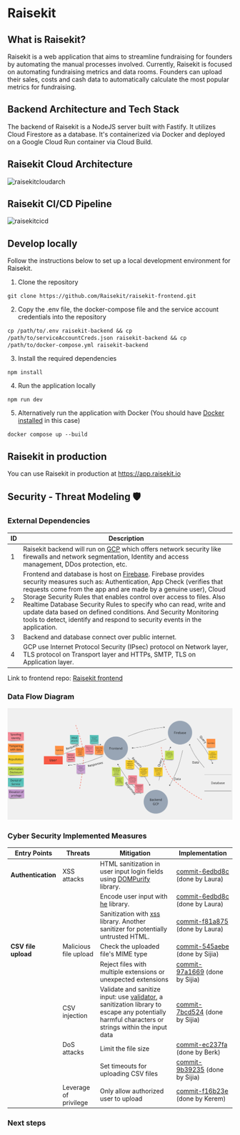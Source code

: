# Raisekit
## What is Raisekit?

Raisekit is a web application that aims to streamline fundraising for founders by automating the manual processes involved. Currently, Raisekit is focused on automating fundraising metrics and data rooms. Founders can upload their sales, costs and cash data to automatically calculate the most popular metrics for fundraising.

## Backend Architecture and Tech Stack

The backend of Raisekit is a NodeJS server built with Fastify. It utilizes Cloud Firestore as a database. It's containerized via Docker and deployed on a Google Cloud Run container via Cloud Build.

## Raisekit Cloud Architecture

![raisekitcloudarch](https://user-images.githubusercontent.com/93583929/234055558-58593311-012f-4276-a70d-e06f29ee52f7.png)

## Raisekit CI/CD Pipeline

![raisekitcicd](https://user-images.githubusercontent.com/93583929/234055523-7af0901a-f840-44ca-9548-cbc33223ec6c.png)

## Develop locally
Follow the instructions below to set up a local development environment for Raisekit.

1. Clone the repository
```
git clone https://github.com/Raisekit/raisekit-frontend.git
```
2. Copy the .env file, the docker-compose file and the service account credentials into the repository
```
cp /path/to/.env raisekit-backend && cp /path/to/serviceAccountCreds.json raisekit-backend && cp /path/to/docker-compose.yml raisekit-backend
```
3. Install the required dependencies
```
npm install
```
4. Run the application locally
```
npm run dev
```
5. Alternatively run the application with Docker (You should have [Docker installed](https://docs.docker.com/get-docker/) in this case)
```
docker compose up --build
```
## Raisekit in production
You can use Raisekit in production at https://app.raisekit.io



## Security - Threat Modeling 🛡️
### External Dependencies
| ID | Description | 
| ----------- | ----------- |
| 1 | Raisekit backend will run on [GCP](https://cloud.google.com/docs/security/infrastructure/design) which offers network security like firewalls and network segmentation, Identity and access management, DDos protection, etc. |
| 2 | Frontend and database is host on [Firebase](https://firebase.google.com/docs/rules). Firebase provides security measures such as: Authentication, App Check (verifies that requests come from the app and are made by a genuine user), Cloud Storage Security Rules that enables control over access to files. Also Realtime Database Security Rules to specify who can read, write and update data based on defined conditions. And Security Monitoring tools to detect, identify and respond to security events in the application. |
| 3 | Backend and database connect over public internet. |
| 4 | GCP use Internet Protocol Security (IPsec) protocol on Network layer, TLS protocol on Transport layer and HTTPs, SMTP, TLS on Application layer. |


Link to frontend repo: 	[Raisekit frontend](https://github.com/Raisekit/raisekit-frontend)

### Data Flow Diagram
![dfd](./Threat_model_DFD.png)


### Cyber Security Implemented Measures

|Entry Points|Threats|Mitigation|Implementation|
| ----------- | ----------- | ----------- | ----------- |
|**Authentication**|XSS attacks|HTML sanitization in user input login fields using [DOMPurify](https://www.npmjs.com/package/dompurify) library. | [commit-6edbd8c](https://github.com/Raisekit/raisekit-frontend/pull/18/commits) (done by Laura) ||
|||Encode user input with [he](https://www.npmjs.com/package/he) library. | [commit-6edbd8c](https://github.com/Raisekit/raisekit-frontend/pull/18/commits) (done by Laura) ||
|||Sanitization with [xss](https://www.npmjs.com/package/xss) library. Another sanitizer for potentially untrusted HTML. | [commit-f81a875](https://github.com/Raisekit/raisekit-frontend/pull/18/commits/f81a8751107f228069753944e84e47ff6a1458d4) (done by Laura) ||
|**CSV file upload**|Malicious file upload|Check the uploaded file's MIME type|[commit-545aebe](https://github.com/Raisekit/raisekit-frontend/commit/545aebec23b6b4aad05909646d3c28d14047fb44) (done by Sijia)|
|||Reject files with multiple extensions or unexpected extensions|[commit-97a1669](https://github.com/Raisekit/raisekit-frontend/commit/97a16696af1f8549d0f0605e4702ac16c5166260) (done by Sijia)|
||CSV injection|Validate and sanitize input: use [validator](https://www.npmjs.com/package/validator), a sanitization library to escape any potentially harmful characters or strings within the input data|[commit-7bcd524](https://github.com/Raisekit/raisekit-backend/commit/7bcd5240de4b884fedf77ea85dacba412671dcee) (done by Sijia)|
||DoS attacks|Limit the file size|[commit-ec237fa](https://github.com/Raisekit/raisekit-frontend/commit/ec237faf9c75d57c8899d74dbbee757019c6dc0f) (done by Berk)|
|||Set timeouts for uploading CSV files|[commit-9b39235](https://github.com/Raisekit/raisekit-frontend/pull/22/commits/9b392350cdeee2a07166830ea45c8feb7a4818d4) (done by Sijia)|
||Leverage of privilege|Only allow authorized user to upload|[commit-f16b23e](https://github.com/Raisekit/raisekit-backend/commit/f16b23edb5f8165813e0a83641ff344b33331099) (done by Kerem)|



### Next steps
